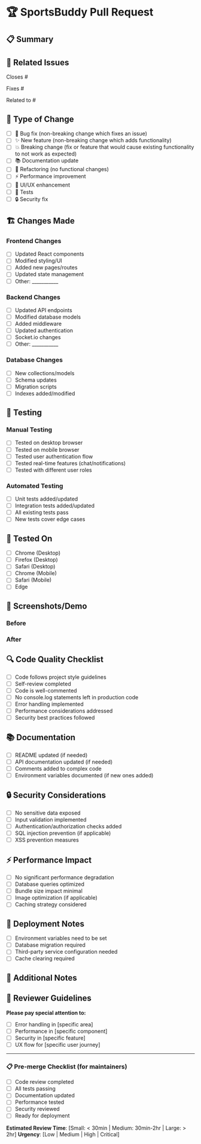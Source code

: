 # 🏆 SportsBuddy Pull Request

## 📋 Summary
<!-- Provide a brief description of your changes -->

## 🔗 Related Issues
<!-- Link to the issue this PR addresses -->
Closes #

Fixes #

Related to #

## 🚀 Type of Change
<!-- Mark the relevant option with an "x" -->
- [ ] 🐛 Bug fix (non-breaking change which fixes an issue)
- [ ] ✨ New feature (non-breaking change which adds functionality)
- [ ] 💥 Breaking change (fix or feature that would cause existing functionality to not work as expected)
- [ ] 📚 Documentation update
- [ ] 🔧 Refactoring (no functional changes)
- [ ] ⚡ Performance improvement
- [ ] 🎨 UI/UX enhancement
- [ ] 🧪 Tests
- [ ] 🔒 Security fix

## 🏗️ Changes Made
<!-- Describe the changes in detail -->

### Frontend Changes
- [ ] Updated React components
- [ ] Modified styling/UI
- [ ] Added new pages/routes
- [ ] Updated state management
- [ ] Other: ___________

### Backend Changes
- [ ] Updated API endpoints
- [ ] Modified database models
- [ ] Added middleware
- [ ] Updated authentication
- [ ] Socket.io changes
- [ ] Other: ___________

### Database Changes
- [ ] New collections/models
- [ ] Schema updates
- [ ] Migration scripts
- [ ] Indexes added/modified

## 🧪 Testing
<!-- Describe how you tested your changes -->

### Manual Testing
- [ ] Tested on desktop browser
- [ ] Tested on mobile browser
- [ ] Tested user authentication flow
- [ ] Tested real-time features (chat/notifications)
- [ ] Tested with different user roles

### Automated Testing
- [ ] Unit tests added/updated
- [ ] Integration tests added/updated
- [ ] All existing tests pass
- [ ] New tests cover edge cases

## 📱 Tested On
<!-- Mark all that apply -->
- [ ] Chrome (Desktop)
- [ ] Firefox (Desktop) 
- [ ] Safari (Desktop)
- [ ] Chrome (Mobile)
- [ ] Safari (Mobile)
- [ ] Edge

## 📸 Screenshots/Demo
<!-- If applicable, add screenshots or GIFs of your changes -->

### Before
<!-- Screenshot/description of before state -->

### After
<!-- Screenshot/description of after state -->

## 🔍 Code Quality Checklist
- [ ] Code follows project style guidelines
- [ ] Self-review completed
- [ ] Code is well-commented
- [ ] No console.log statements left in production code
- [ ] Error handling implemented
- [ ] Performance considerations addressed
- [ ] Security best practices followed

## 📚 Documentation
- [ ] README updated (if needed)
- [ ] API documentation updated (if needed)
- [ ] Comments added to complex code
- [ ] Environment variables documented (if new ones added)

## 🔒 Security Considerations
- [ ] No sensitive data exposed
- [ ] Input validation implemented
- [ ] Authentication/authorization checks added
- [ ] SQL injection prevention (if applicable)
- [ ] XSS prevention measures

## ⚡ Performance Impact
- [ ] No significant performance degradation
- [ ] Database queries optimized
- [ ] Bundle size impact minimal
- [ ] Image optimization (if applicable)
- [ ] Caching strategy considered

## 🚀 Deployment Notes
<!-- Any special instructions for deployment -->
- [ ] Environment variables need to be set
- [ ] Database migration required
- [ ] Third-party service configuration needed
- [ ] Cache clearing required

## 📝 Additional Notes
<!-- Any additional information that reviewers should know -->

## 🙏 Reviewer Guidelines
<!-- Help reviewers focus on important areas -->
**Please pay special attention to:**
- [ ] Error handling in [specific area]
- [ ] Performance in [specific component]
- [ ] Security in [specific feature]
- [ ] UX flow for [specific user journey]

---

### 📋 Pre-merge Checklist (for maintainers)
- [ ] Code review completed
- [ ] All tests passing
- [ ] Documentation updated
- [ ] Performance tested
- [ ] Security reviewed
- [ ] Ready for deployment

**Estimated Review Time**: [Small: < 30min | Medium: 30min-2hr | Large: > 2hr]
**Urgency**: [Low | Medium | High | Critical]
